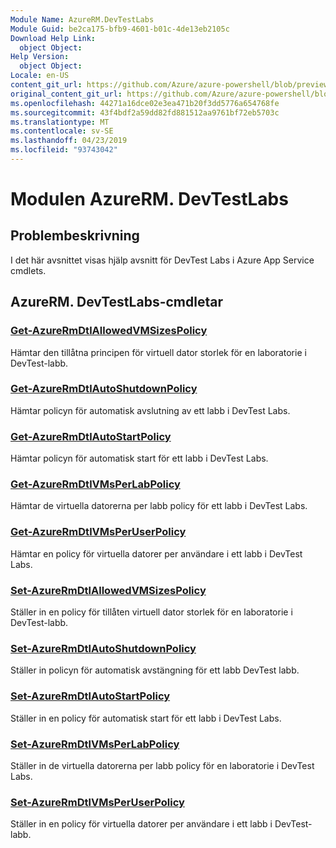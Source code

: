 ```yaml
---
Module Name: AzureRM.DevTestLabs
Module Guid: be2ca175-bfb9-4601-b01c-4de13eb2105c
Download Help Link:
  object Object: 
Help Version:
  object Object: 
Locale: en-US
content_git_url: https://github.com/Azure/azure-powershell/blob/preview/src/ResourceManager/DevTestLabs/Commands.DevTestLabs/help/AzureRM.DevTestLabs.md
original_content_git_url: https://github.com/Azure/azure-powershell/blob/preview/src/ResourceManager/DevTestLabs/Commands.DevTestLabs/help/AzureRM.DevTestLabs.md
ms.openlocfilehash: 44271a16dce02e3ea471b20f3dd5776a654768fe
ms.sourcegitcommit: 43f4bdf2a59dd82fd881512aa9761bf72eb5703c
ms.translationtype: MT
ms.contentlocale: sv-SE
ms.lasthandoff: 04/23/2019
ms.locfileid: "93743042"
---
```

# Modulen AzureRM. DevTestLabs
## Problembeskrivning
I det här avsnittet visas hjälp avsnitt för DevTest Labs i Azure App Service cmdlets.

## AzureRM. DevTestLabs-cmdletar
### [Get-AzureRmDtlAllowedVMSizesPolicy](Get-AzureRmDtlAllowedVMSizesPolicy.md)
Hämtar den tillåtna principen för virtuell dator storlek för en laboratorie i DevTest-labb.

### [Get-AzureRmDtlAutoShutdownPolicy](Get-AzureRmDtlAutoShutdownPolicy.md)
Hämtar policyn för automatisk avslutning av ett labb i DevTest Labs.

### [Get-AzureRmDtlAutoStartPolicy](Get-AzureRmDtlAutoStartPolicy.md)
Hämtar policyn för automatisk start för ett labb i DevTest Labs.

### [Get-AzureRmDtlVMsPerLabPolicy](Get-AzureRmDtlVMsPerLabPolicy.md)
Hämtar de virtuella datorerna per labb policy för ett labb i DevTest Labs.

### [Get-AzureRmDtlVMsPerUserPolicy](Get-AzureRmDtlVMsPerUserPolicy.md)
Hämtar en policy för virtuella datorer per användare i ett labb i DevTest Labs.

### [Set-AzureRmDtlAllowedVMSizesPolicy](Set-AzureRmDtlAllowedVMSizesPolicy.md)
Ställer in en policy för tillåten virtuell dator storlek för en laboratorie i DevTest-labb.

### [Set-AzureRmDtlAutoShutdownPolicy](Set-AzureRmDtlAutoShutdownPolicy.md)
Ställer in policyn för automatisk avstängning för ett labb DevTest labb.

### [Set-AzureRmDtlAutoStartPolicy](Set-AzureRmDtlAutoStartPolicy.md)
Ställer in en policy för automatisk start för ett labb i DevTest Labs.

### [Set-AzureRmDtlVMsPerLabPolicy](Set-AzureRmDtlVMsPerLabPolicy.md)
Ställer in de virtuella datorerna per labb policy för en laboratorie i DevTest Labs.

### [Set-AzureRmDtlVMsPerUserPolicy](Set-AzureRmDtlVMsPerUserPolicy.md)
Ställer in en policy för virtuella datorer per användare i ett labb i DevTest-labb.

